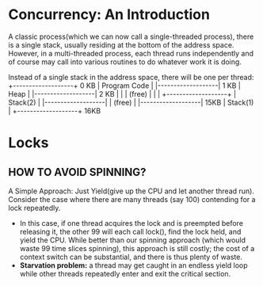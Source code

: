 # Concurrency: An Introduction
A classic process(which we can now call a single-threaded process), there is a single stack, usually residing at the bottom of the address space.
However, in a multi-threaded process, each thread runs independently and of course may call into various routines to do whatever work it is doing. 

Instead of a single stack in the address space, there will be one per thread:
+-------------------+ 0 KB
|   Program Code    |
|-------------------| 1 KB
|       Heap        |
|-------------------| 2 KB
|                   |
|       (free)      |
|                   |
+-------------------+
|      Stack(2)     |
|-------------------|
|      (free)       |
|-------------------| 15KB
|      Stack(1)     |
+-------------------+ 16KB

# Locks
## HOW TO AVOID SPINNING?
A Simple Approach: Just Yield(give up the CPU and let another thread run). Consider the case where there are many threads (say 100) contending for a lock repeatedly.
* In this case, if one thread acquires the lock and is preempted before releasing it, the other 99 will each call lock(), find the lock held, and yield the CPU. While better than our spinning approach (which would waste 99 time slices spinning), this approach is still costly; the cost of a context switch can be substantial, and there is thus plenty of waste.
* **Starvation problem:** a thread may get caught in an endless yield loop while other threads repeatedly enter and exit the critical section.
